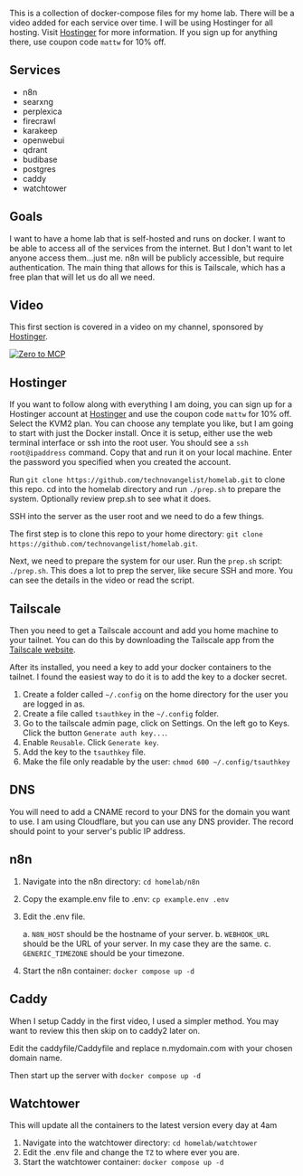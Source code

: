 This is a collection of docker-compose files for my home lab. There will be a video added for each service over time. I will be using Hostinger for all hosting. Visit [Hostinger](https://hostinger.com/mattw) for more information. If you sign up for anything there, use coupon code `mattw` for 10% off.

## Services

- n8n
- searxng
- perplexica
- firecrawl
- karakeep
- openwebui
- qdrant
- budibase
- postgres
- caddy
- watchtower

## Goals

I want to have a home lab that is self-hosted and runs on docker. I want to be able to access all of the services from the internet. But I don't want to let anyone access them...just me. n8n will be publicly accessible, but require authentication. The main thing that allows for this is Tailscale, which has a free plan that will let us do all we need.

## Video

This first section is covered in a video on my channel, sponsored by [Hostinger](https://hostinger.com/mattw). 

[![Zero to MCP](http://img.youtube.com/vi/OmWJPJ1CR7M/0.jpg)](http://www.youtube.com/watch?v=OmWJPJ1CR7M "Zero to MCP")

## Hostinger

If you want to follow along with everything I am doing, you can sign up for a Hostinger account at [Hostinger](https://hostinger.com/mattw) and use the coupon code `mattw` for 10% off. Select the KVM2 plan. You can choose any template you like, but I am going to start with just the Docker install. Once it is setup, either use the web terminal interface or ssh into the root user. You should see a `ssh root@ipaddress` command. Copy that and run it on your local machine. Enter the password you specified when you created the account. 

Run `git clone https://github.com/technovangelist/homelab.git` to clone this repo. cd into the homelab directory and run `./prep.sh` to prepare the system. Optionally review prep.sh to see what it does.


SSH into the server as the user root and we need to do a few things.

The first step is to clone this repo to your home directory: `git clone https://github.com/technovangelist/homelab.git`.

Next, we need to prepare the system for our user. Run the `prep.sh` script: `./prep.sh`. This does a lot to prep the server, like secure SSH and more. You can see the details in the video or read the script. 

## Tailscale

Then you need to get a Tailscale account and add you home machine to your tailnet. You can do this by downloading the Tailscale app from the [Tailscale website](https://tailscale.com/).

After its installed, you need a key to add your docker containers to the tailnet. I found the easiest way to do it is to add the key to a docker secret.

1.  Create a folder called `~/.config` on the home directory for the user you are logged in as. 
2.  Create a file called `tsauthkey` in the `~/.config` folder.
3.  Go to the tailscale admin page, click on Settings. On the left go to Keys. Click the button `Generate auth key...`.
4.  Enable `Reusable`. Click `Generate key`.
5.  Add the key to the `tsauthkey` file.
6.  Make the file only readable by the user: `chmod 600 ~/.config/tsauthkey`

## DNS

You will need to add a CNAME record to your DNS for the domain you want to use. I am using Cloudflare, but you can use any DNS provider. The record should point to your server's public IP address.




## n8n

1. Navigate into the n8n directory: `cd homelab/n8n`
2. Copy the example.env file to .env: `cp example.env .env`
3. Edit the .env file.

   a. `N8N_HOST` should be the hostname of your server.
   b.  `WEBHOOK_URL` should be the URL of your server. In my case they are the same.
   c. `GENERIC_TIMEZONE` should be your timezone.

4.  Start the n8n container: `docker compose up -d`

## Caddy

When I setup Caddy in the first video, I used a simpler method. You may want to review this then skip on to caddy2 later on. 

Edit the caddyfile/Caddyfile and replace n.mydomain.com with your chosen domain name. 

Then start up the server with `docker compose up -d`

## Watchtower

This will update all the containers to the latest version every day at 4am

1. Navigate into the watchtower directory: `cd homelab/watchtower`
2. Edit the .env file and change the `TZ` to where ever you are. 
3. Start the watchtower container: `docker compose up -d`


